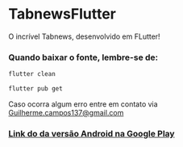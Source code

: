 # TabnewsFlutter
 O incrível Tabnews, desenvolvido em FLutter!

### Quando baixar o fonte, lembre-se de:

```ruby
flutter clean
```

```ruby
flutter pub get
```

Caso ocorra algum erro entre em contato via
[Guilherme.campos137@gmail.com](mailto:Guilherme.campos137@gmail.com)

### [Link do da versão Android na Google Play](https://play.google.com/store/apps/details?id=xyz.systemside.tabnews)
